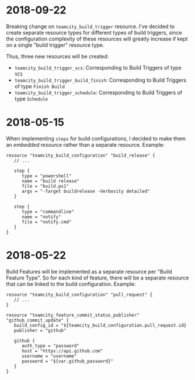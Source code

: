 # 2018-09-22
Breaking change on `teamcity_build_trigger` resource. I've decided to create separate resource types for different types of build triggers, since the configuration complexity of these resources will greatly increase if kept on a single "build trigger" resource type.

Thus, three new resources will be created:
- `teamcity_build_trigger_vcs`: Corresponding to Build Triggers of type `VCS`
- `teamcity_build_trigger_build_finish`: Corresponding to Build Triggers of type `Finish Build`
- `teamcity_build_trigger_schedule`: Corresponding to Build Triggers of type `Schedule`


# 2018-05-15
When implementing `steps` for build configurations, I decided to make them an _embedded resource_ rather than a separate resource. Example:

```hcl
resource "teamcity_build_configuration" "build_release" {
   // ...

   step {
      type = "powershell"
      name = "build release"
      file = "build.ps1"
      args = "-Target buildrelease -Verbosity detailed"
   }

   step {
      type = "commandline"
      name = "notify"
      file = "notify.cmd"
   }
}
```

# 2018-05-22
Build Features will be implemented as a separate resource per "Build Feature Type". So for each kind of feature, there will be a separate resource that can be linked to the build configuration. Example:

```hcl
resource "teamcity_build_configuration" "pull_request" {
   // ...
}

resource "teamcity_feature_commit_status_publisher" "github_commit_update" {
   build_config_id = "${teamcity_build_configuration.pull_request.id}
   publisher = "github"
   
   github {
      auth_type = "password"
      host = "https://api.github.com"
      username = "username"
      password = "${var.github_password}"
   }
}
```
